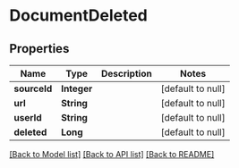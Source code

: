 # DocumentDeleted
## Properties

| Name | Type | Description | Notes |
|------------ | ------------- | ------------- | -------------|
| **sourceId** | **Integer** |  | [default to null] |
| **url** | **String** |  | [default to null] |
| **userId** | **String** |  | [default to null] |
| **deleted** | **Long** |  | [default to null] |

[[Back to Model list]](../README.md#documentation-for-models) [[Back to API list]](../README.md#documentation-for-api-endpoints) [[Back to README]](../README.md)


